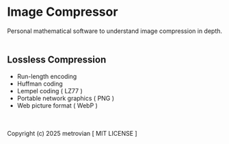 # Image Compressor #
Personal mathematical software to understand image compression in depth.
<br/></br>
## Lossless Compression ##
- Run-length encoding
- Huffman coding
- Lempel coding ( LZ77 )
- Portable network graphics ( PNG )
- Web picture format ( WebP )

<br/></br>
Copyright (c) 2025 metrovian [ MIT LICENSE ]
